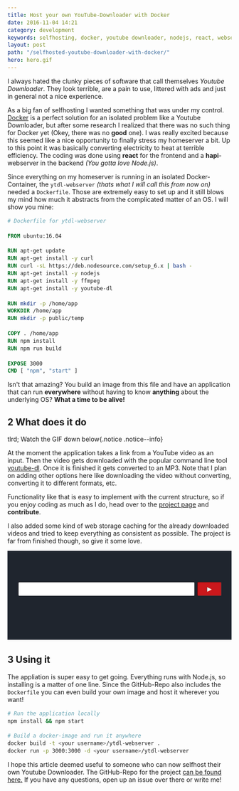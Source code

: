 ```yaml
---
title: Host your own YouTube-Downloader with Docker
date: 2016-11-04 14:21
category: development
keywords: selfhosting, docker, youtube downloader, nodejs, react, webserver
layout: post
path: "/selfhosted-youtube-downloader-with-docker/"
hero: hero.gif
---
```


I always hated the clunky pieces of software that call themselves *Youtube Downloader*. They look terrible, are a pain to use, littered with ads and just in general not a nice experience.

As a big fan of selfhosting I wanted something that was under my control. [Docker](https://www.docker.com/what-docker) is a perfect solution for an isolated problem like a Youtube Downloader, but after some research I realized that there was no such thing for Docker yet (Okey, there was no **good** one). I was really excited because this seemed like a nice opportunity to finally stress my homeserver a bit. Up to this point it was basically converting electricity to heat at terrible efficiency. The coding was done using **react** for the frontend and a **hapi**-webserver in the backend *(You gotta love Node.js)*.

Since everything on my homeserver is running in an isolated Docker-Container, the `ytdl-webserver` *(thats what I will call this from now on)* needed a `Dockerfile`. Those are extremely easy to set up and it still blows my mind how much it abstracts from the complicated matter of an OS. I will show you mine:

```Dockerfile
# Dockerfile for ytdl-webserver

FROM ubuntu:16.04

RUN apt-get update
RUN apt-get install -y curl
RUN curl -sL https://deb.nodesource.com/setup_6.x | bash -
RUN apt-get install -y nodejs
RUN apt-get install -y ffmpeg
RUN apt-get install -y youtube-dl

RUN mkdir -p /home/app
WORKDIR /home/app
RUN mkdir -p public/temp

COPY . /home/app
RUN npm install
RUN npm run build

EXPOSE 3000
CMD [ "npm", "start" ]
```

Isn't that amazing? You build an image from this file and have an application that can run **everywhere** without having to know **anything** about the underlying OS? **What a time to be alive!**


## 2 What does it do
tlrd; Watch the GIF down below{.notice .notice--info}

At the moment the application takes a link from a YouTube video as an input. Then the video gets downloaded with the popular command line tool [youtube-dl](https://rg3.github.io/youtube-dl/). Once it is finished it gets converted to an MP3. Note that I plan on adding other options here like downloading the video without converting, converting it to different formats, etc.

Functionality like that is easy to implement with the current structure, so if you enjoy coding as much as I do, head over to the [project page](https://github.com/Algram/ytdl-webserver) and **contribute**.

I also added some kind of web storage caching for the already downloaded videos and tried to keep everything as consistent as possible. The project is far from finished though, so give it some love.

![Youtube Downloader](hero.gif "Youtube Downloader Demonstration GIF")


## 3 Using it
The appliation is super easy to get going. Everything runs with Node.js, so installing is a matter of one line. Since the GitHub-Repo also includes the `Dockerfile` you can even build your own image and host it wherever you want!

```bash
# Run the application locally
npm install && npm start

# Build a docker-image and run it anywhere
docker build -t <your username>/ytdl-webserver .
docker run -p 3000:3000 -d <your username>/ytdl-webserver
```

I hope this article deemed useful to someone who can now selfhost their own Youtube Downloader. The GitHub-Repo for the project [can be found here.](https://github.com/Algram/ytdl-webserver) If you have any questions, open up an issue over there or write me!
